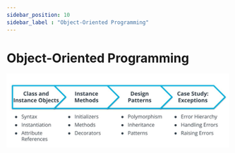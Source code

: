 ```yaml
---
sidebar_position: 10
sidebar_label : "Object-Oriented Programming"
---
```


# Object-Oriented Programming

![OOP](img/oop.jpg)